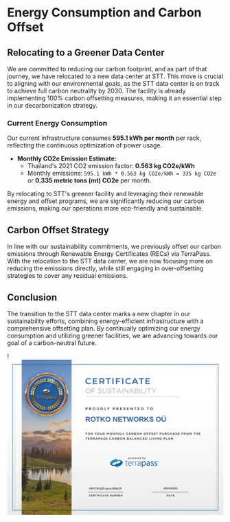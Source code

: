 # Energy Consumption and Carbon Offset

## Relocating to a Greener Data Center

We are committed to reducing our carbon footprint, and as part of that journey,
we have relocated to a new data center at STT. This move is crucial to aligning
with our environmental goals, as the STT data center is on track to achieve full
carbon neutrality by 2030. The facility is already implementing 100% carbon
offsetting measures, making it an essential step in our decarbonization strategy.

### Current Energy Consumption

Our current infrastructure consumes **595.1 kWh per month** per rack, reflecting
the continuous optimization of power usage.

* **Monthly CO2e Emission Estimate:**
  * Thailand's 2021 CO2 emission factor: **0.563 kg CO2e/kWh**
  * Monthly emissions: `595.1 kWh * 0.563 kg CO2e/kWh = 335 kg CO2e` or
  **0.335 metric tons (mt) CO2e** per month.

By relocating to STT's greener facility and leveraging their renewable energy
and offset programs, we are significantly reducing our carbon emissions, making
our operations more eco-friendly and sustainable.

## Carbon Offset Strategy

In line with our sustainability commitments, we previously offset our carbon
emissions through Renewable Energy Certificates (RECs) via TerraPass. With the
relocation to the STT data center, we are now focusing more on reducing the
emissions directly, while still engaging in over-offsetting strategies to cover
any residual emissions.

## Conclusion

The transition to the STT data center marks a new chapter in our sustainability
efforts, combining energy-efficient infrastructure with a comprehensive
offsetting plan. By continually optimizing our energy consumption and utilizing
greener facilities, we are advancing towards our goal of a carbon-neutral future.

!![First TerraPass certificate](./images/carbon/terrapass-voucher.webp)
